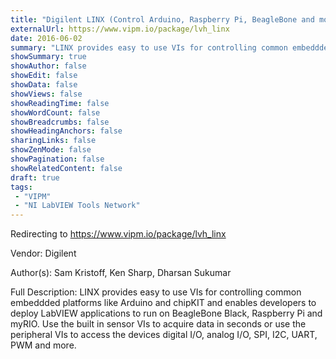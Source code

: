 ```yaml
---
title: "Digilent LINX (Control Arduino, Raspberry Pi, BeagleBone and more)"
externalUrl: https://www.vipm.io/package/lvh_linx
date: 2016-06-02
summary: "LINX provides easy to use VIs for controlling common embeddded platforms like Arduino and chipKIT and enables developers to deploy LabVIEW applications to run on BeagleBone Black, Raspberry Pi and myRIO."
showSummary: true
showAuthor: false
showEdit: false
showData: false
showViews: false
showReadingTime: false
showWordCount: false
showBreadcrumbs: false
showHeadingAnchors: false
sharingLinks: false
showZenMode: false
showPagination: false
showRelatedContent: false
draft: true
tags:
 - "VIPM"
 - "NI LabVIEW Tools Network"
---
```


Redirecting to https://www.vipm.io/package/lvh_linx

Vendor: Digilent

Author(s): Sam Kristoff, Ken Sharp, Dharsan Sukumar
 
Full Description:
LINX provides easy to use VIs for controlling common embeddded platforms like Arduino and chipKIT and enables developers to deploy LabVIEW applications to run on BeagleBone Black, Raspberry Pi and myRIO. Use the built in sensor VIs to acquire data in seconds or use the peripheral VIs to access the devices digital I/O, analog I/O, SPI, I2C, UART, PWM and more.